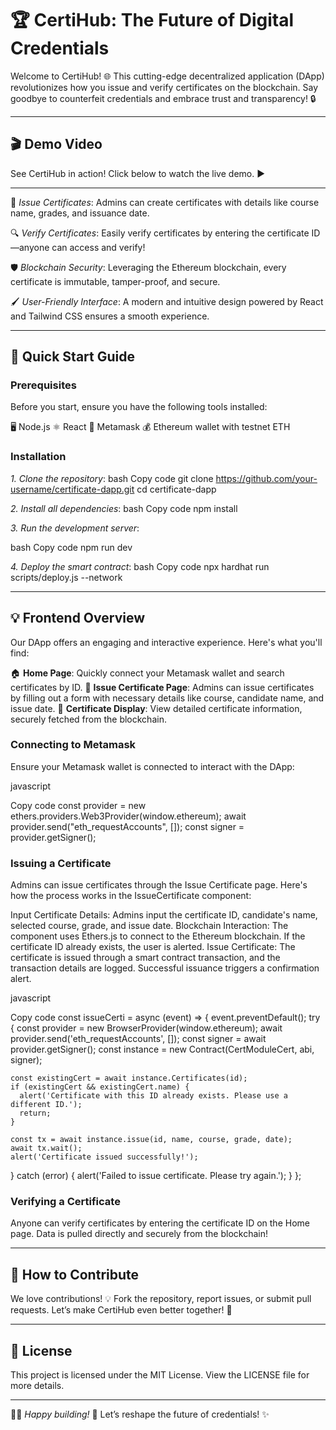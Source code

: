 # 🏆 CertiHub: The Future of Digital Credentials

Welcome to CertiHub! 🌐 This cutting-edge decentralized application (DApp) revolutionizes how you issue and verify certificates on the blockchain. 
Say goodbye to counterfeit credentials and embrace trust and transparency! 🔒

---

## 🎬 Demo Video
See CertiHub in action! Click below to watch the live demo. ▶️

---

📝 *Issue Certificates*: Admins can create certificates with details like course name, grades, and issuance date.

🔍 *Verify Certificates*: Easily verify certificates by entering the certificate ID—anyone can access and verify!

🛡️ *Blockchain Security*: Leveraging the Ethereum blockchain, every certificate is immutable, tamper-proof, and secure.

🖌️ *User-Friendly Interface*: A modern and intuitive design powered by React and Tailwind CSS ensures a smooth experience.

---

## 🚀 Quick Start Guide

### Prerequisites
Before you start, ensure you have the following tools installed:

🖥 Node.js
⚛️ React
🦊 Metamask
💰 Ethereum wallet with testnet ETH

### Installation

*1. Clone the repository*:
bash
Copy code
git clone https://github.com/your-username/certificate-dapp.git
cd certificate-dapp

*2. Install all dependencies*:
bash
Copy code
npm install

*3. Run the development server*:

bash
Copy code
npm run dev

*4. Deploy the smart contract*:
bash
Copy code
npx hardhat run scripts/deploy.js --network <network-name>

---

## 💡 Frontend Overview

Our DApp offers an engaging and interactive experience. Here's what you'll find:

🏠 **Home Page**: Quickly connect your Metamask wallet and search certificates by ID.
📝 **Issue Certificate Page**: Admins can issue certificates by filling out a form with necessary details like course, candidate name, and issue date.
📜 **Certificate Display**: View detailed certificate information, securely fetched from the blockchain.


### Connecting to Metamask

Ensure your Metamask wallet is connected to interact with the DApp:

javascript

Copy code
const provider = new ethers.providers.Web3Provider(window.ethereum);
await provider.send("eth_requestAccounts", []);
const signer = provider.getSigner();

### Issuing a Certificate
Admins can issue certificates through the Issue Certificate page. Here's how the process works in the IssueCertificate component:

Input Certificate Details: Admins input the certificate ID, candidate's name, selected course, grade, and issue date.
Blockchain Interaction: The component uses Ethers.js to connect to the Ethereum blockchain. If the certificate ID already exists, the user is alerted.
Issue Certificate: The certificate is issued through a smart contract transaction, and the transaction details are logged. Successful issuance triggers a confirmation alert.

javascript

Copy code
const issueCerti = async (event) => {
  event.preventDefault();
  try {
    const provider = new BrowserProvider(window.ethereum);
    await provider.send('eth_requestAccounts', []);
    const signer = await provider.getSigner();
    const instance = new Contract(CertModuleCert, abi, signer);
    
    const existingCert = await instance.Certificates(id);
    if (existingCert && existingCert.name) {
      alert('Certificate with this ID already exists. Please use a different ID.');
      return;
    }
    
    const tx = await instance.issue(id, name, course, grade, date);
    await tx.wait();
    alert('Certificate issued successfully!');
  } catch (error) {
    alert('Failed to issue certificate. Please try again.');
  }
};

### Verifying a Certificate
Anyone can verify certificates by entering the certificate ID on the Home page. Data is pulled directly and securely from the blockchain!

---

## 🤝 How to Contribute
We love contributions! 💡 Fork the repository, report issues, or submit pull requests. Let’s make CertiHub even better together! 🚀

---

## 📜 License
This project is licensed under the MIT License. View the LICENSE file for more details.

---

👩‍💻 *Happy building!* 🚀 Let’s reshape the future of credentials! ✨

